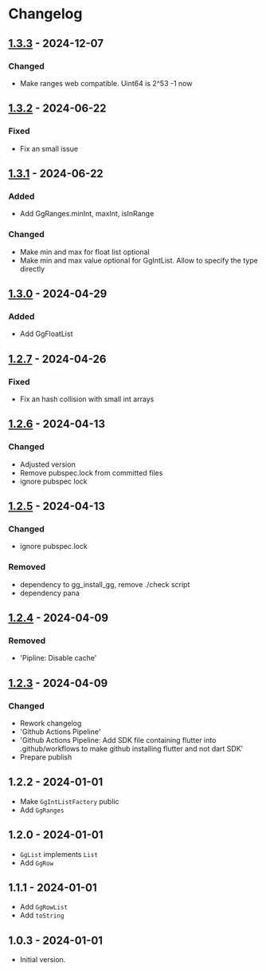 # Changelog

## [1.3.3] - 2024-12-07

### Changed

- Make ranges web compatible. Uint64 is 2^53 -1 now

## [1.3.2] - 2024-06-22

### Fixed

- Fix an small issue

## [1.3.1] - 2024-06-22

### Added

- Add GgRanges.minInt, maxInt, isInRange

### Changed

- Make min and max for float list optional
- Make min and max value optional for GgIntList. Allow to specify the type directly

## [1.3.0] - 2024-04-29

### Added

- Add GgFloatList

## [1.2.7] - 2024-04-26

### Fixed

- Fix an hash collision with small int arrays

## [1.2.6] - 2024-04-13

### Changed

- Adjusted version
- Remove pubspec.lock from committed files
- ignore pubspec lock

## [1.2.5] - 2024-04-13

### Changed

- ignore pubspec.lock

### Removed

- dependency to gg\_install\_gg, remove ./check script
- dependency pana

## [1.2.4] - 2024-04-09

### Removed

- 'Pipline: Disable cache'

## [1.2.3] - 2024-04-09

### Changed

- Rework changelog
- 'Github Actions Pipeline'
- 'Github Actions Pipeline: Add SDK file containing flutter into .github/workflows to make github installing flutter and not dart SDK'
- Prepare publish

## 1.2.2 - 2024-01-01

- Make `GgIntListFactory` public
- Add `GgRanges`

## 1.2.0 - 2024-01-01

- `GgList` implements `List`
- Add `GgRow`

## 1.1.1 - 2024-01-01

- Add `GgRowList`
- Add `toString`

## 1.0.3 - 2024-01-01

- Initial version.

[1.3.3]: https://github.com/inlavigo/gg_list/compare/1.3.2...1.3.3
[1.3.2]: https://github.com/inlavigo/gg_list/compare/1.3.1...1.3.2
[1.3.1]: https://github.com/inlavigo/gg_list/compare/1.3.0...1.3.1
[1.3.0]: https://github.com/inlavigo/gg_list/compare/1.2.7...1.3.0
[1.2.7]: https://github.com/inlavigo/gg_list/compare/1.2.6...1.2.7
[1.2.6]: https://github.com/inlavigo/gg_list/compare/1.2.5...1.2.6
[1.2.5]: https://github.com/inlavigo/gg_list/compare/1.2.4...1.2.5
[1.2.4]: https://github.com/inlavigo/gg_list/compare/1.2.3...1.2.4
[1.2.3]: https://github.com/inlavigo/gg_list/compare/1.2.2...1.2.3

